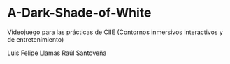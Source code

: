 # A-Dark-Shade-of-White
Videojuego para las prácticas de CIIE (Contornos inmersivos interactivos y de entretenimiento)

Luis Felipe Llamas 
Raúl Santoveña